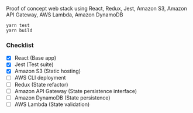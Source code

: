 Proof of concept web stack using React, Redux, Jest, Amazon S3, Amazon API Gateway, AWS Lambda, Amazon DynamoDB

```
yarn test
yarn build
```

### Checklist
- [x] React (Base app)
- [x] Jest (Test suite)
- [x] Amazon S3 (Static hosting)
- [ ] AWS CLI deployment
- [ ] Redux (State refactor)
- [ ] Amazon API Gateway (State persistence interface)
- [ ] Amazon DynamoDB (State persistence)
- [ ] AWS Lambda (State validation)
